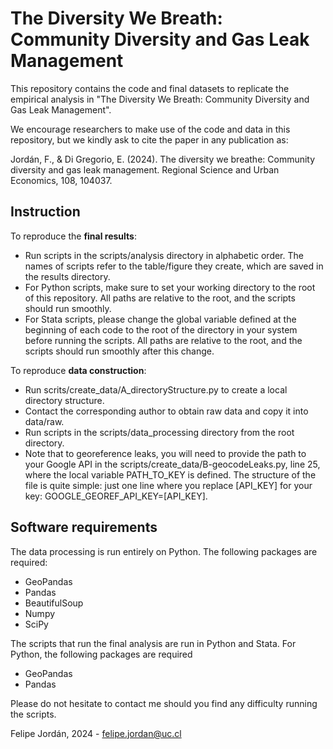 # The Diversity We Breath: Community Diversity and Gas Leak Management

This repository contains the code and final datasets to replicate the empirical analysis in "The Diversity We Breath: Community Diversity and Gas Leak Management".

We encourage researchers to make use of the code and data in this repository, but we kindly ask to cite the paper in any publication as:

Jordán, F., & Di Gregorio, E. (2024). The diversity we breathe: Community diversity and gas leak management. Regional Science and Urban Economics, 108, 104037.

## Instruction
To reproduce the **final results**:
- Run scripts in the scripts/analysis directory in alphabetic order. The names of scripts refer to the table/figure they create, which are saved in the results directory.
- For Python scripts, make sure to set your working directory to the root of this repository. All paths are relative to the root, and the scripts should run smoothly.
- For Stata scripts, please change the global variable defined at the beginning of each code to the root of the directory in your system before running the scripts. All paths are relative to the root, and the scripts should run smoothly after this change.

To reproduce **data construction**:
- Run scrits/create_data/A_directoryStructure.py to create a local directory structure.
- Contact the corresponding author to obtain raw data and copy it into data/raw.
- Run scripts in the scripts/data_processing directory from the root directory.
- Note that to georeference leaks, you will need to provide the path to your Google API in the scripts/create_data/B-geocodeLeaks.py, line 25, where the local variable PATH_TO_KEY is defined. The structure of the file is quite simple: just one line where you replace [API_KEY] for your key: GOOGLE_GEOREF_API_KEY=[API_KEY].

## Software requirements
The data processing is run entirely on Python. The following packages are required:
- GeoPandas
- Pandas
- BeautifulSoup
- Numpy
- SciPy

The scripts that run the final analysis are run in Python and Stata. For Python, the following packages are required
- GeoPandas
- Pandas

Please do not hesitate to contact me should you find any difficulty running the scripts.


Felipe Jordán, 2024 - felipe.jordan@uc.cl
